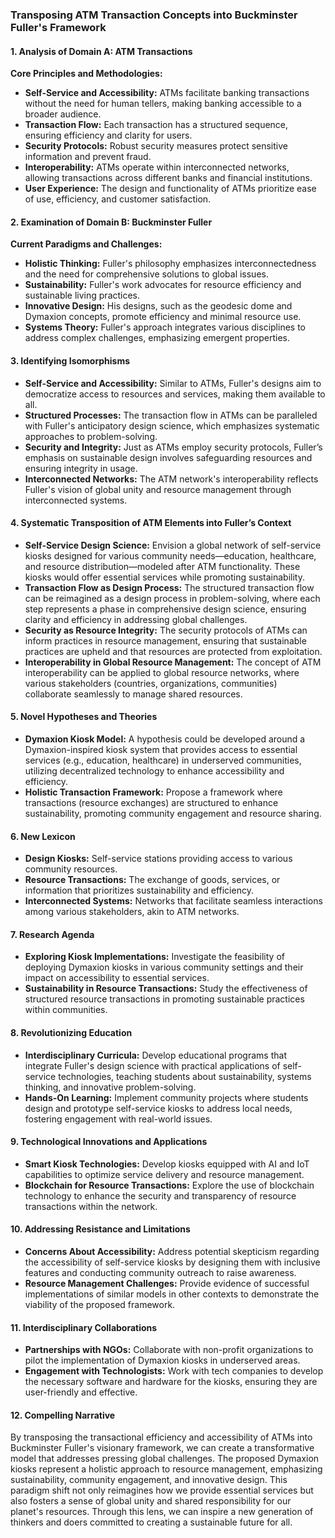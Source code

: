 ### Transposing ATM Transaction Concepts into Buckminster Fuller's Framework

#### 1. Analysis of Domain A: ATM Transactions
**Core Principles and Methodologies:**
- **Self-Service and Accessibility:** ATMs facilitate banking transactions without the need for human tellers, making banking accessible to a broader audience.
- **Transaction Flow:** Each transaction has a structured sequence, ensuring efficiency and clarity for users.
- **Security Protocols:** Robust security measures protect sensitive information and prevent fraud.
- **Interoperability:** ATMs operate within interconnected networks, allowing transactions across different banks and financial institutions.
- **User Experience:** The design and functionality of ATMs prioritize ease of use, efficiency, and customer satisfaction.

#### 2. Examination of Domain B: Buckminster Fuller
**Current Paradigms and Challenges:**
- **Holistic Thinking:** Fuller's philosophy emphasizes interconnectedness and the need for comprehensive solutions to global issues.
- **Sustainability:** Fuller's work advocates for resource efficiency and sustainable living practices.
- **Innovative Design:** His designs, such as the geodesic dome and Dymaxion concepts, promote efficiency and minimal resource use.
- **Systems Theory:** Fuller's approach integrates various disciplines to address complex challenges, emphasizing emergent properties.

#### 3. Identifying Isomorphisms
- **Self-Service and Accessibility:** Similar to ATMs, Fuller's designs aim to democratize access to resources and services, making them available to all.
- **Structured Processes:** The transaction flow in ATMs can be paralleled with Fuller's anticipatory design science, which emphasizes systematic approaches to problem-solving.
- **Security and Integrity:** Just as ATMs employ security protocols, Fuller’s emphasis on sustainable design involves safeguarding resources and ensuring integrity in usage.
- **Interconnected Networks:** The ATM network's interoperability reflects Fuller's vision of global unity and resource management through interconnected systems.

#### 4. Systematic Transposition of ATM Elements into Fuller’s Context
- **Self-Service Design Science:** Envision a global network of self-service kiosks designed for various community needs—education, healthcare, and resource distribution—modeled after ATM functionality. These kiosks would offer essential services while promoting sustainability.
- **Transaction Flow as Design Process:** The structured transaction flow can be reimagined as a design process in problem-solving, where each step represents a phase in comprehensive design science, ensuring clarity and efficiency in addressing global challenges.
- **Security as Resource Integrity:** The security protocols of ATMs can inform practices in resource management, ensuring that sustainable practices are upheld and that resources are protected from exploitation.
- **Interoperability in Global Resource Management:** The concept of ATM interoperability can be applied to global resource networks, where various stakeholders (countries, organizations, communities) collaborate seamlessly to manage shared resources.

#### 5. Novel Hypotheses and Theories
- **Dymaxion Kiosk Model:** A hypothesis could be developed around a Dymaxion-inspired kiosk system that provides access to essential services (e.g., education, healthcare) in underserved communities, utilizing decentralized technology to enhance accessibility and efficiency.
- **Holistic Transaction Framework:** Propose a framework where transactions (resource exchanges) are structured to enhance sustainability, promoting community engagement and resource sharing.

#### 6. New Lexicon
- **Design Kiosks:** Self-service stations providing access to various community resources.
- **Resource Transactions:** The exchange of goods, services, or information that prioritizes sustainability and efficiency.
- **Interconnected Systems:** Networks that facilitate seamless interactions among various stakeholders, akin to ATM networks.

#### 7. Research Agenda
- **Exploring Kiosk Implementations:** Investigate the feasibility of deploying Dymaxion kiosks in various community settings and their impact on accessibility to essential services.
- **Sustainability in Resource Transactions:** Study the effectiveness of structured resource transactions in promoting sustainable practices within communities.

#### 8. Revolutionizing Education
- **Interdisciplinary Curricula:** Develop educational programs that integrate Fuller's design science with practical applications of self-service technologies, teaching students about sustainability, systems thinking, and innovative problem-solving.
- **Hands-On Learning:** Implement community projects where students design and prototype self-service kiosks to address local needs, fostering engagement with real-world issues.

#### 9. Technological Innovations and Applications
- **Smart Kiosk Technologies:** Develop kiosks equipped with AI and IoT capabilities to optimize service delivery and resource management.
- **Blockchain for Resource Transactions:** Explore the use of blockchain technology to enhance the security and transparency of resource transactions within the network.

#### 10. Addressing Resistance and Limitations
- **Concerns About Accessibility:** Address potential skepticism regarding the accessibility of self-service kiosks by designing them with inclusive features and conducting community outreach to raise awareness.
- **Resource Management Challenges:** Provide evidence of successful implementations of similar models in other contexts to demonstrate the viability of the proposed framework.

#### 11. Interdisciplinary Collaborations
- **Partnerships with NGOs:** Collaborate with non-profit organizations to pilot the implementation of Dymaxion kiosks in underserved areas.
- **Engagement with Technologists:** Work with tech companies to develop the necessary software and hardware for the kiosks, ensuring they are user-friendly and effective.

#### 12. Compelling Narrative
By transposing the transactional efficiency and accessibility of ATMs into Buckminster Fuller's visionary framework, we can create a transformative model that addresses pressing global challenges. The proposed Dymaxion kiosks represent a holistic approach to resource management, emphasizing sustainability, community engagement, and innovative design. This paradigm shift not only reimagines how we provide essential services but also fosters a sense of global unity and shared responsibility for our planet's resources. Through this lens, we can inspire a new generation of thinkers and doers committed to creating a sustainable future for all.